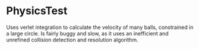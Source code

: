 # PhysicsTest
Uses verlet integration to calculate the velocity of many balls, constrained in a large circle.  Is fairly buggy and slow, as it uses an inefficient and unrefined collision detection and resolution algorithm.

